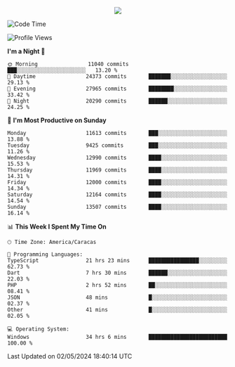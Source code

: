 <p align="center">
  <a href="http://www.github.com/thevacs">
    <img src="https://github-readme-streak-stats.herokuapp.com/?user=thevacs&stroke=ffffff&background=1c1917&ring=0891b2&fire=0891b2&currStreakNum=ffffff&currStreakLabel=0891b2&sideNums=ffffff&sideLabels=ffffff&dates=ffffff&hide_border=true" />
  </a>
</p>

<!--START_SECTION:waka-->
![Code Time](http://img.shields.io/badge/Code%20Time-2%2C495%20hrs%2026%20mins-blue)

![Profile Views](http://img.shields.io/badge/Profile%20Views-0-blue)

**I'm a Night 🦉** 

```text
🌞 Morning                11040 commits       ███░░░░░░░░░░░░░░░░░░░░░░   13.20 % 
🌆 Daytime                24373 commits       ███████░░░░░░░░░░░░░░░░░░   29.13 % 
🌃 Evening                27965 commits       ████████░░░░░░░░░░░░░░░░░   33.42 % 
🌙 Night                  20290 commits       ██████░░░░░░░░░░░░░░░░░░░   24.25 % 
```
📅 **I'm Most Productive on Sunday** 

```text
Monday                   11613 commits       ███░░░░░░░░░░░░░░░░░░░░░░   13.88 % 
Tuesday                  9425 commits        ███░░░░░░░░░░░░░░░░░░░░░░   11.26 % 
Wednesday                12990 commits       ████░░░░░░░░░░░░░░░░░░░░░   15.53 % 
Thursday                 11969 commits       ████░░░░░░░░░░░░░░░░░░░░░   14.31 % 
Friday                   12000 commits       ████░░░░░░░░░░░░░░░░░░░░░   14.34 % 
Saturday                 12164 commits       ████░░░░░░░░░░░░░░░░░░░░░   14.54 % 
Sunday                   13507 commits       ████░░░░░░░░░░░░░░░░░░░░░   16.14 % 
```


📊 **This Week I Spent My Time On** 

```text
🕑︎ Time Zone: America/Caracas

💬 Programming Languages: 
TypeScript               21 hrs 23 mins      ████████████████░░░░░░░░░   62.73 % 
Dart                     7 hrs 30 mins       ██████░░░░░░░░░░░░░░░░░░░   22.03 % 
PHP                      2 hrs 52 mins       ██░░░░░░░░░░░░░░░░░░░░░░░   08.41 % 
JSON                     48 mins             █░░░░░░░░░░░░░░░░░░░░░░░░   02.37 % 
Other                    41 mins             █░░░░░░░░░░░░░░░░░░░░░░░░   02.05 % 

💻 Operating System: 
Windows                  34 hrs 6 mins       █████████████████████████   100.00 % 
```


 Last Updated on 02/05/2024 18:40:14 UTC
<!--END_SECTION:waka-->
